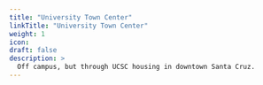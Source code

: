 ```yaml
---
title: "University Town Center"
linkTitle: "University Town Center"
weight: 1
icon:
draft: false
description: >
  Off campus, but through UCSC housing in downtown Santa Cruz.
---
```

